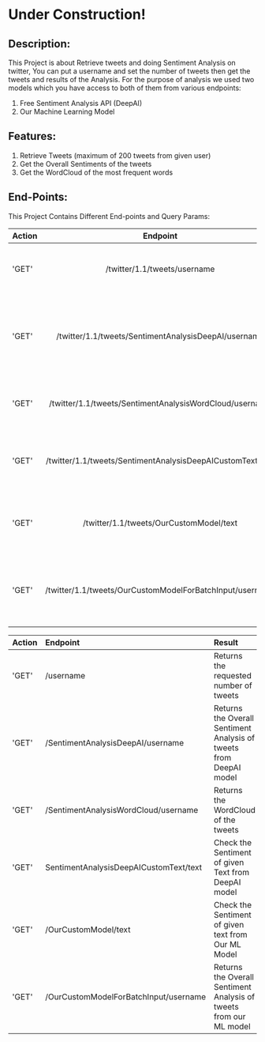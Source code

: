 # Under Construction!

## Description:
This Project is about Retrieve tweets and doing Sentiment Analysis on twitter, You can put a username and set the number of tweets then get the tweets and results of the Analysis.
For the purpose of analysis we used two models which you have access to both of them from various endpoints:

1. Free Sentiment Analysis API (DeepAI)
2. Our Machine Learning Model

## Features:
1. Retrieve Tweets (maximum of 200 tweets from given user)
2. Get the Overall Sentiments of the tweets
3. Get the WordCloud of the most frequent words

## End-Points:

This Project Contains Different End-points and Query Params:

| Action |                         Endpoint                           |                              Result                                 |
| ------ | :---------------------------------------------------------:| -------------------------------------------------------------------:|
| 'GET'  | /twitter/1.1/tweets/username                               |  Returns the requested number of tweets                             |
| 'GET'  | /twitter/1.1/tweets/SentimentAnalysisDeepAI/username       |  Returns the Overall Sentiment Analysis of tweets from DeepAI model |
| 'GET'  | /twitter/1.1/tweets/SentimentAnalysisWordCloud/username    |  Returns the WordCloud of the tweets                                |
| 'GET'  | /twitter/1.1/tweets/SentimentAnalysisDeepAICustomText/text |  Check the Sentiment of given Text from DeepAI model                |
| 'GET'  | /twitter/1.1/tweets/OurCustomModel/text                    |  Check the Sentiment of given text from Our ML Model                | 
| 'GET'  | /twitter/1.1/tweets/OurCustomModelForBatchInput/username   |  Returns the Overall Sentiment Analysis of tweets from our ML model |


| Action        | Endpoint           | Result  |
| ------------- |:-------------| :-----|
| 'GET'      | /username | Returns the requested number of tweets |
| 'GET'      | /SentimentAnalysisDeepAI/username      |   Returns the Overall Sentiment Analysis of tweets from DeepAI model |
| 'GET'      | /SentimentAnalysisWordCloud/username      |    Returns the WordCloud of the tweets |
| 'GET'      | SentimentAnalysisDeepAICustomText/text    |    Check the Sentiment of given Text from DeepAI model |
| 'GET'      | /OurCustomModel/text       |    Check the Sentiment of given text from Our ML Model |
| 'GET'      | /OurCustomModelForBatchInput/username     |    Returns the Overall Sentiment Analysis of tweets from our ML model |
